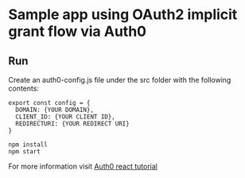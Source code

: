# Sample app using OAuth2 implicit grant flow via Auth0

## Run

Create an auth0-config.js file under the src folder with the following
contents: 

```
export const config = {
  DOMAIN: {YOUR DOMAIN},
  CLIENT_ID: {YOUR CLIENT ID},
  REDIRECTURI: {YOUR REDIRECT URI}
}

npm install
npm start
```

For more information visit [Auth0 react
tutorial](https://auth0.com/docs/quickstart/spa/react/)
